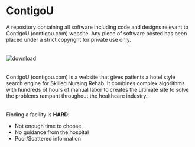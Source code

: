 # ContigoU
A repository containing all software including code and designs relevant to ContigoU (contigou.com) website. Any piece of software posted has been placed under a strict copyright for private use only. 
\
\
\
![download](https://user-images.githubusercontent.com/31325821/39960790-c2f1c8c4-55dd-11e8-9cb3-8fa001b1ee56.png)
\
\
\
ContigoU (contigou.com) is a website that gives patients a hotel style search engine for Skilled Nursing Rehab. It combines complex algorithms with hundreds of hours of manual labor to creates the ultimate site to solve the problems rampant throughout the healthcare industry. 
\
\
\
Finding a facility is **HARD**:
* Not enough time to choose 
* No guidance from the hospital
* Poor/Scattered information 
